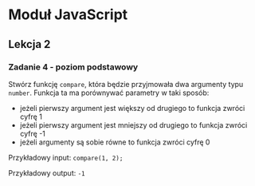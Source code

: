 # Moduł JavaScript
## Lekcja 2
### Zadanie 4 - poziom podstawowy 
Stwórz funkcję `compare`, która będzie przyjmowała dwa argumenty typu `number`. Funkcja ta ma porównywać parametry w taki sposób: 
* jeżeli pierwszy argument jest większy od drugiego to funkcja zwróci cyfrę 1
* jeżeli pierwszy argument jest mniejszy od drugiego to funkcja zwróci cyfrę -1
* jeżeli argumenty są sobie równe to funkcja zwróci cyfrę 0

Przykładowy input:
`compare(1, 2);`

Przykładowy output:
`-1`
